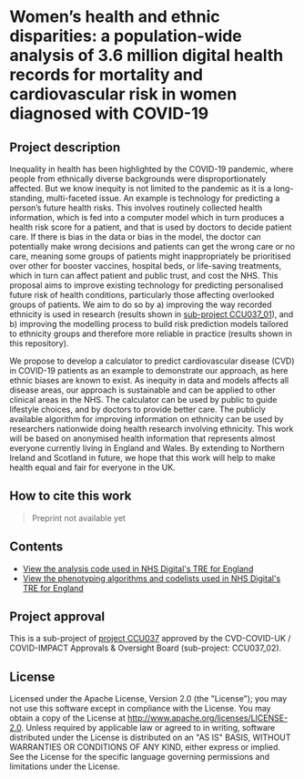 # Women’s health and ethnic disparities: a population-wide analysis of 3.6 million digital health records for mortality and cardiovascular risk in women diagnosed with COVID-19 

## Project description

Inequality in health has been highlighted by the COVID-19 pandemic, where people from ethnically diverse backgrounds were disproportionately affected. But we know inequity is not limited to the pandemic as it is a long-standing, multi-faceted issue. An example is technology for predicting a person’s future health risks. This involves routinely collected health information, which is fed into a computer model which in turn produces a health risk score for a patient, and that is used by doctors to decide patient care. If there is bias in the data or bias in the model, the doctor can potentially make wrong decisions and patients can get the wrong care or no care, meaning some groups of patients might inappropriately be prioritised over other for booster vaccines, hospital beds, or life-saving treatments, which in turn can affect patient and public trust, and cost the NHS. This proposal aims to improve existing technology for predicting personalised future risk of health conditions, particularly those affecting overlooked groups of patients. We aim to do so by a) improving the way recorded ethnicity is used in research (results shown in [sub-project CCU037_01](https://github.com/BHFDSC/CCU037_01)), and b) improving the modelling process to build risk prediction models tailored to ethnicity groups and therefore more reliable in practice (results shown in this repository). 

We propose to develop a calculator to predict cardiovascular disease (CVD) in COVID-19 patients as an example to demonstrate our approach, as here ethnic biases are known to exist. As inequity in data and models affects all disease areas, our approach is sustainable and can be applied to other clinical areas in the NHS. The calculator can be used by public to guide lifestyle choices, and by doctors to provide better care. The publicly available algorithm for improving information on ethnicity can be used by researchers nationwide doing health research involving ethnicity. This work will be based on anonymised health information that represents almost everyone currently living in England and Wales. By extending to Northern Ireland and Scotland in future, we hope that this work will help to make health equal and fair for everyone in the UK.

## How to cite this work
> Preprint not available yet

## Contents

* [View the analysis code used in NHS Digital's TRE for England](https://github.com/BHFDSC/CCU037_02/tree/main/code)
* [View the phenotyping algorithms and codelists used in NHS Digital's TRE for England](https://github.com/BHFDSC/CCU037_02/tree/main/phenotypes)

## Project approval

This is a sub-project of [project CCU037](https://github.com/BHFDSC/CCU037) approved by the CVD-COVID-UK / COVID-IMPACT Approvals & Oversight Board (sub-project: CCU037_02).

## License

Licensed under the Apache License, Version 2.0 (the "License"); you may not use this software except in compliance with the License. You may obtain a copy of the License at http://www.apache.org/licenses/LICENSE-2.0. Unless required by applicable law or agreed to in writing, software distributed under the License is distributed on an "AS IS" BASIS, WITHOUT WARRANTIES OR CONDITIONS OF ANY KIND, either express or implied. See the License for the specific language governing permissions and limitations under the License.
